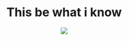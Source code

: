 <style>
  h1 {text-align: center;}
  p {text-align: center;}
  div {text-align: center;}
</style>

<p align="center"><h1>This be what i know</h1></p>
<p align="center">
  <a href="https://skillicons.dev">
    <img src="https://skillicons.dev/icons?i=git,rust,python,tensorflow,cpp,bash,debian,discord,flask,github,ai,linux,md,replit,ubuntu,vercel,vscode,windows,bots,sklearn&perline=10" />
  </a>
</p>
